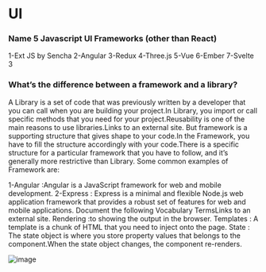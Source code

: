 
# UI
### Name 5 Javascript UI Frameworks (other than React)
1-Ext JS by Sencha
2-Angular
3-Redux
4-Three.js
5-Vue
6-Ember
7-Svelte 3
### What’s the difference between a framework and a library?
A Library is a set of code that was previously written by a developer that you can call when you are building your project.In Library, you import or call specific methods that you need for your project.Reusability is one of the main reasons to use libraries.Links to an external site.
But framework is a supporting structure that gives shape to your code.In the Framework, you have to fill the structure accordingly with your code.There is a specific structure for a particular framework that you have to follow, and it’s generally more restrictive than Library. Some common examples of Framework are:

1-Angular :Angular is a JavaScript framework for web and mobile development.
2-Express : Express is a minimal and flexible Node.js web application framework that provides a robust set of features for web and mobile applications.
Document the following Vocabulary TermsLinks to an external site.
Rendering :to showing the output in the browser.
Templates : A template is a chunk of HTML that you need to inject onto the page.
State : The state object is where you store property values that belongs to the component.When the state object changes, the component re-renders.

![image](https://camo.githubusercontent.com/05347946fc70c986d9be01088d59a7971573dd2812c25d8088aa109919f34aa7/68747470733a2f2f7777772e6469676974616c746563686d656469612e696e2f77702d636f6e74656e742f75706c6f6164732f323032302f31312f6672616d65776f726b2d76732d6c6962726172792d64746d2e6a7067)